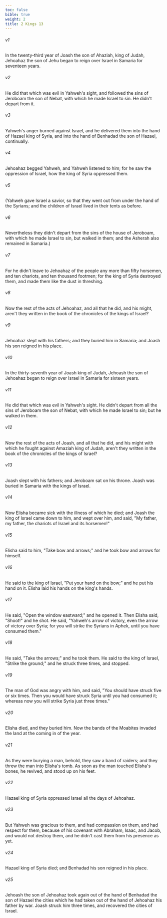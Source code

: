 ```yaml
---
toc: false
bible: true
weight: 2
title: 2 Kings 13
---
```




###### v1 
In the twenty-third year of Joash the son of Ahaziah, king of Judah, Jehoahaz the son of Jehu began to reign over Israel in Samaria for seventeen years. 

###### v2 
He did that which was evil in Yahweh's sight, and followed the sins of Jeroboam the son of Nebat, with which he made Israel to sin. He didn't depart from it. 

###### v3 
Yahweh's anger burned against Israel, and he delivered them into the hand of Hazael king of Syria, and into the hand of Benhadad the son of Hazael, continually. 

###### v4 
Jehoahaz begged Yahweh, and Yahweh listened to him; for he saw the oppression of Israel, how the king of Syria oppressed them. 

###### v5 
(Yahweh gave Israel a savior, so that they went out from under the hand of the Syrians; and the children of Israel lived in their tents as before. 

###### v6 
Nevertheless they didn't depart from the sins of the house of Jeroboam, with which he made Israel to sin, but walked in them; and the Asherah also remained in Samaria.) 

###### v7 
For he didn't leave to Jehoahaz of the people any more than fifty horsemen, and ten chariots, and ten thousand footmen; for the king of Syria destroyed them, and made them like the dust in threshing. 

###### v8 
Now the rest of the acts of Jehoahaz, and all that he did, and his might, aren't they written in the book of the chronicles of the kings of Israel? 

###### v9 
Jehoahaz slept with his fathers; and they buried him in Samaria; and Joash his son reigned in his place. 

###### v10 
In the thirty-seventh year of Joash king of Judah, Jehoash the son of Jehoahaz began to reign over Israel in Samaria for sixteen years. 

###### v11 
He did that which was evil in Yahweh's sight. He didn't depart from all the sins of Jeroboam the son of Nebat, with which he made Israel to sin; but he walked in them. 

###### v12 
Now the rest of the acts of Joash, and all that he did, and his might with which he fought against Amaziah king of Judah, aren't they written in the book of the chronicles of the kings of Israel? 

###### v13 
Joash slept with his fathers; and Jeroboam sat on his throne. Joash was buried in Samaria with the kings of Israel. 

###### v14 
Now Elisha became sick with the illness of which he died; and Joash the king of Israel came down to him, and wept over him, and said, "My father, my father, the chariots of Israel and its horsemen!" 

###### v15 
Elisha said to him, "Take bow and arrows;" and he took bow and arrows for himself. 

###### v16 
He said to the king of Israel, "Put your hand on the bow;" and he put his hand on it. Elisha laid his hands on the king's hands. 

###### v17 
He said, "Open the window eastward;" and he opened it. Then Elisha said, "Shoot!" and he shot. He said, "Yahweh's arrow of victory, even the arrow of victory over Syria; for you will strike the Syrians in Aphek, until you have consumed them." 

###### v18 
He said, "Take the arrows;" and he took them. He said to the king of Israel, "Strike the ground;" and he struck three times, and stopped. 

###### v19 
The man of God was angry with him, and said, "You should have struck five or six times. Then you would have struck Syria until you had consumed it; whereas now you will strike Syria just three times." 

###### v20 
Elisha died, and they buried him. Now the bands of the Moabites invaded the land at the coming in of the year. 

###### v21 
As they were burying a man, behold, they saw a band of raiders; and they threw the man into Elisha's tomb. As soon as the man touched Elisha's bones, he revived, and stood up on his feet. 

###### v22 
Hazael king of Syria oppressed Israel all the days of Jehoahaz. 

###### v23 
But Yahweh was gracious to them, and had compassion on them, and had respect for them, because of his covenant with Abraham, Isaac, and Jacob, and would not destroy them, and he didn't cast them from his presence as yet. 

###### v24 
Hazael king of Syria died; and Benhadad his son reigned in his place. 

###### v25 
Jehoash the son of Jehoahaz took again out of the hand of Benhadad the son of Hazael the cities which he had taken out of the hand of Jehoahaz his father by war. Joash struck him three times, and recovered the cities of Israel.
